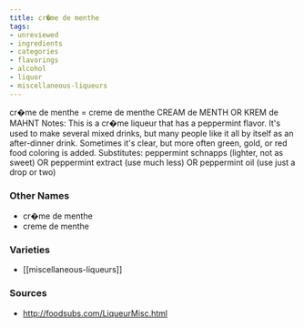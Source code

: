 ```yaml
---
title: cr�me de menthe
tags:
- unreviewed
- ingredients
- categories
- flavorings
- alcohol
- liquor
- miscellaneous-liqueurs
---
```

cr�me de menthe = creme de menthe CREAM de MENTH OR KREM de MAHNT Notes: This is a cr�me liqueur that has a peppermint flavor. It's used to make several mixed drinks, but many people like it all by itself as an after-dinner drink. Sometimes it's clear, but more often green, gold, or red food coloring is added. Substitutes: peppermint schnapps (lighter, not as sweet) OR peppermint extract (use much less) OR peppermint oil (use just a drop or two)

### Other Names

* cr�me de menthe
* creme de menthe

### Varieties

* [[miscellaneous-liqueurs]]

### Sources
* http://foodsubs.com/LiqueurMisc.html
